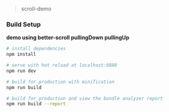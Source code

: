 
> scroll-demo

### Build Setup 

**demo using better-scroll  pullingDown  pullingUp**

``` bash
# install dependencies
npm install

# serve with hot reload at localhost:8080
npm run dev

# build for production with minification
npm run build

# build for production and view the bundle analyzer report
npm run build --report
```
